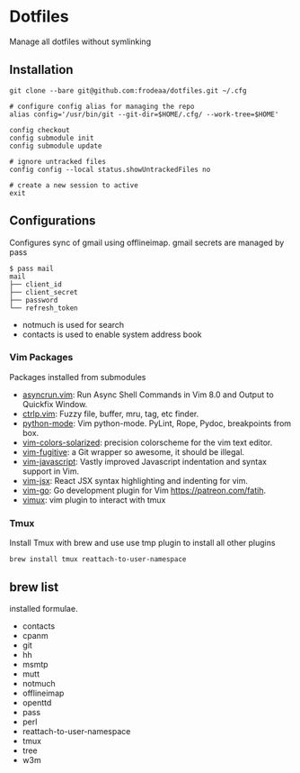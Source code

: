 # Dotfiles

Manage all dotfiles without symlinking

## Installation

    git clone --bare git@github.com:frodeaa/dotfiles.git ~/.cfg

    # configure config alias for managing the repo
    alias config='/usr/bin/git --git-dir=$HOME/.cfg/ --work-tree=$HOME'

    config checkout
    config submodule init
    config submodule update

    # ignore untracked files
    config config --local status.showUntrackedFiles no

    # create a new session to active
    exit

## Configurations

Configures sync of gmail using offlineimap. gmail secrets are
managed by pass

    $ pass mail
    mail
    ├── client_id
    ├── client_secret
    ├── password
    └── refresh_token

 - notmuch is used for search
 - contacts is used to enable system address book

### Vim Packages

Packages installed from submodules

 - [asyncrun.vim](https://github.com/skywind3000/asyncrun.vim): Run Async Shell Commands in Vim 8.0 and Output to Quickfix Window.
 - [ctrlp.vim](https://github.com/kien/ctrlp.vim): Fuzzy file, buffer, mru, tag, etc finder.
 - [python-mode](https://github.com/python-mode/python-mode): Vim python-mode. PyLint, Rope, Pydoc, breakpoints from box.
 - [vim-colors-solarized](https://github.com/altercation/vim-colors-solarized): precision colorscheme for the vim text editor.
 - [vim-fugitive](https://github.com/tpope/vim-fugitive): a Git wrapper so awesome, it should be illegal.
 - [vim-javascript](https://github.com/pangloss/vim-javascript): Vastly improved Javascript indentation and syntax support in Vim.
 - [vim-jsx](https://github.com/mxw/vim-jsx): React JSX syntax highlighting and indenting for vim.
 - [vim-go](https://github.com/fatih/vim-go): Go development plugin for Vim https://patreon.com/fatih.
 - [vimux](https://github.com/benmills/vimux): vim plugin to interact with tmux

### Tmux

Install Tmux with brew and use use tmp plugin to install
all other plugins

    brew install tmux reattach-to-user-namespace

## brew list

installed formulae.

 - contacts
 - cpanm
 - git
 - hh
 - msmtp
 - mutt
 - notmuch
 - offlineimap
 - openttd
 - pass
 - perl
 - reattach-to-user-namespace
 - tmux
 - tree
 - w3m
